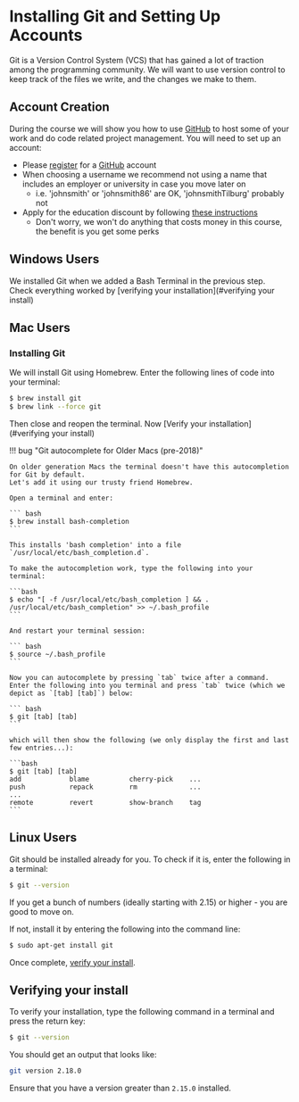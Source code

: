 # Installing Git and Setting Up Accounts

Git is a Version Control System (VCS) that has gained a lot of traction among the programming community.
We will want to use version control to keep track of the files we write, and the changes we make to them.

## Account Creation

During the course we will show you how to use [GitHub](https://www.github.com) to host some of your work and do code related project management. You will need to set up an account:

* Please [register](https://github.com/join) for a [GitHub](https://github.com/) account
* When choosing a username we recommend not using a name that includes an employer or university in case you move later on
  * i.e. 'johnsmith' or 'johnsmith86' are OK, 'johnsmithTilburg' probably not
* Apply for the education discount by following [these instructions][gh-edu]
  * Don't worry, we won't do anything that costs money in this course, the benefit is you get some perks

## Windows Users

We installed Git when we added a Bash Terminal in the previous step.
Check everything worked by [verifying your installation](#verifying your install)

## Mac Users

### Installing Git

We will install Git using Homebrew. Enter the following lines of code into your terminal:

``` bash
$ brew install git
$ brew link --force git
```

Then close and reopen the terminal. Now [Verify your installation](#verifying your install)

!!! bug "Git autocomplete for Older Macs (pre-2018)"

    On older generation Macs the terminal doesn't have this autocompletion for Git by default. 
    Let's add it using our trusty friend Homebrew.

    Open a terminal and enter:

    ``` bash
    $ brew install bash-completion
    ```

    This installs 'bash completion' into a file `/usr/local/etc/bash_completion.d`.

    To make the autocompletion work, type the following into your terminal:

    ```bash
    $ echo "[ -f /usr/local/etc/bash_completion ] && . /usr/local/etc/bash_completion" >> ~/.bash_profile
    ```

    And restart your terminal session:

    ``` bash
    $ source ~/.bash_profile
    ```

    Now you can autocomplete by pressing `tab` twice after a command.
    Enter the following into you terminal and press `tab` twice (which we depict as `[tab] [tab]`) below:

    ``` bash
    $ git [tab] [tab]
    ```

    which will then show the following (we only display the first and last few entries...):

    ```bash
    $ git [tab] [tab]
    add            blame          cherry-pick    ...         
    push           repack         rm             ...
    ...
    remote         revert         show-branch    tag
    ```

## Linux Users

Git should be installed already for you.
To check if it is, enter the following in a terminal:

``` bash
$ git --version
```

If you get a bunch of numbers (ideally starting with 2.15) or higher - you are good to move on.

If not, install it by entering the following into the command line:

``` bash
$ sudo apt-get install git
```

Once complete, [verify your install](#verifying-your-install).

## Verifying your install

To verify your installation, type the following command in a terminal and press the return key:

```bash
$ git --version
```

You should get an output that looks like:

```bash
git version 2.18.0
```

Ensure that you have a version greater than `2.15.0` installed.

[gh-edu]: https://education.github.com/students